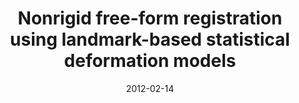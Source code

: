 ---
title: "Nonrigid free-form registration using landmark-based statistical deformation models"
collection: publications
permalink: 
excerpt: 'Learning-based statistical free-form deformation model for registration'
date: 2012-02-14
venue: 'SPIE Medical Imaging 2012: Image Processing'
paperurl: https://www.spiedigitallibrary.org/conference-proceedings-of-spie/8314/831418/Nonrigid-free-form-registration-using-landmark-based-statistical-deformation-models/10.1117/12.911441.short
citation: '<b>Pszczolkowski, S.</b>, Pizarro, L., Guerrero, R. and Rueckert, D., 2012, February. &quot;Nonrigid free-form registration using landmark-based statistical deformation models&quot; <i>In Medical Imaging 2012: Image Processing</i> (Vol. 8314, p. 831418). International Society for Optics and Photonics'
---